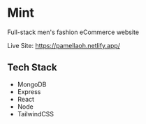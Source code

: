 # Mint

Full-stack men's fashion eCommerce website

Live Site: https://pamellaoh.netlify.app/

## Tech Stack

- MongoDB
- Express
- React
- Node
- TailwindCSS
